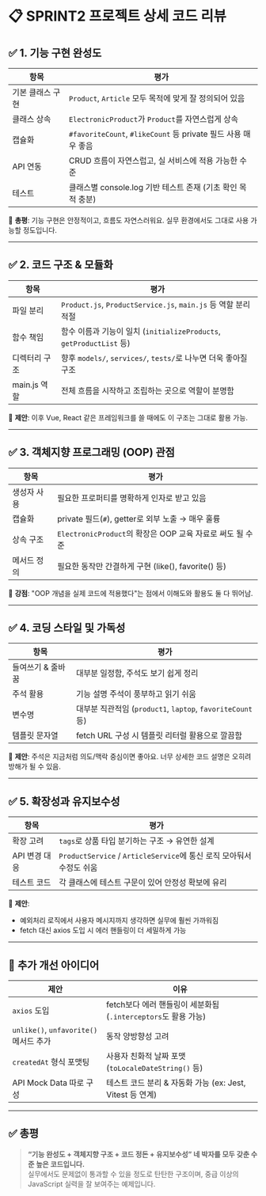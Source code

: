 # 📋 SPRINT2 프로젝트 상세 코드 리뷰

## ✅ 1. 기능 구현 완성도

| 항목 | 평가 |
|------|------|
| 기본 클래스 구현 | `Product`, `Article` 모두 목적에 맞게 잘 정의되어 있음 |
| 클래스 상속 | `ElectronicProduct`가 `Product`를 자연스럽게 상속 |
| 캡슐화 | `#favoriteCount`, `#likeCount` 등 private 필드 사용 매우 좋음 |
| API 연동 | CRUD 흐름이 자연스럽고, 실 서비스에 적용 가능한 수준 |
| 테스트 | 클래스별 console.log 기반 테스트 존재 (기초 확인 목적 충분) |

📌 **총평**: 기능 구현은 안정적이고, 흐름도 자연스러워요. 실무 환경에서도 그대로 사용 가능할 정도입니다.

---

## ✅ 2. 코드 구조 & 모듈화

| 항목 | 평가 |
|------|------|
| 파일 분리 | `Product.js`, `ProductService.js`, `main.js` 등 역할 분리 적절 |
| 함수 책임 | 함수 이름과 기능이 일치 (`initializeProducts`, `getProductList` 등) |
| 디렉터리 구조 | 향후 `models/`, `services/`, `tests/`로 나누면 더욱 좋아질 구조 |
| main.js 역할 | 전체 흐름을 시작하고 조립하는 곳으로 역할이 분명함 |

📌 **제안**: 이후 Vue, React 같은 프레임워크를 쓸 때에도 이 구조는 그대로 활용 가능.

---

## ✅ 3. 객체지향 프로그래밍 (OOP) 관점

| 항목 | 평가 |
|------|------|
| 생성자 사용 | 필요한 프로퍼티를 명확하게 인자로 받고 있음 |
| 캡슐화 | private 필드(`#`), getter로 외부 노출 → 매우 훌륭 |
| 상속 구조 | `ElectronicProduct`의 확장은 OOP 교육 자료로 써도 될 수준 |
| 메서드 정의 | 필요한 동작만 간결하게 구현 (like(), favorite() 등) |

📌 **강점**: "OOP 개념을 실제 코드에 적용했다"는 점에서 이해도와 활용도 둘 다 뛰어남.

---

## ✅ 4. 코딩 스타일 및 가독성

| 항목 | 평가 |
|------|------|
| 들여쓰기 & 줄바꿈 | 대부분 일정함, 주석도 보기 쉽게 정리 |
| 주석 활용 | 기능 설명 주석이 풍부하고 읽기 쉬움 |
| 변수명 | 대부분 직관적임 (`product1`, `laptop`, `favoriteCount` 등) |
| 템플릿 문자열 | fetch URL 구성 시 템플릿 리터럴 활용으로 깔끔함 |

📌 **제안**: 주석은 지금처럼 의도/맥락 중심이면 좋아요. 너무 상세한 코드 설명은 오히려 방해가 될 수 있음.

---

## ✅ 5. 확장성과 유지보수성

| 항목 | 평가 |
|------|------|
| 확장 고려 | `tags`로 상품 타입 분기하는 구조 → 유연한 설계 |
| API 변경 대응 | `ProductService` / `ArticleService`에 통신 로직 모아둬서 수정도 쉬움 |
| 테스트 코드 | 각 클래스에 테스트 구문이 있어 안정성 확보에 유리 |

📌 **제안**:
- 예외처리 로직에서 사용자 메시지까지 생각하면 실무에 훨씬 가까워짐
- fetch 대신 axios 도입 시 에러 핸들링이 더 세밀하게 가능

---

## 🔧 추가 개선 아이디어

| 제안 | 이유 |
|------|------|
| `axios` 도입 | fetch보다 에러 핸들링이 세분화됨 (`.interceptors`도 활용 가능) |
| `unlike()`, `unfavorite()` 메서드 추가 | 동작 양방향성 고려 |
| `createdAt` 형식 포맷팅 | 사용자 친화적 날짜 포맷 (`toLocaleDateString()` 등) |
| API Mock Data 따로 구성 | 테스트 코드 분리 & 자동화 가능 (ex: Jest, Vitest 등 연계) |

---

## ✅ 총평

> **“기능 완성도 + 객체지향 구조 + 코드 정돈 + 유지보수성” 네 박자를 모두 갖춘 수준 높은 코드입니다.**  
> 실무에서도 문제없이 통과할 수 있을 정도로 탄탄한 구조이며, 중급 이상의 JavaScript 실력을 잘 보여주는 예제입니다.